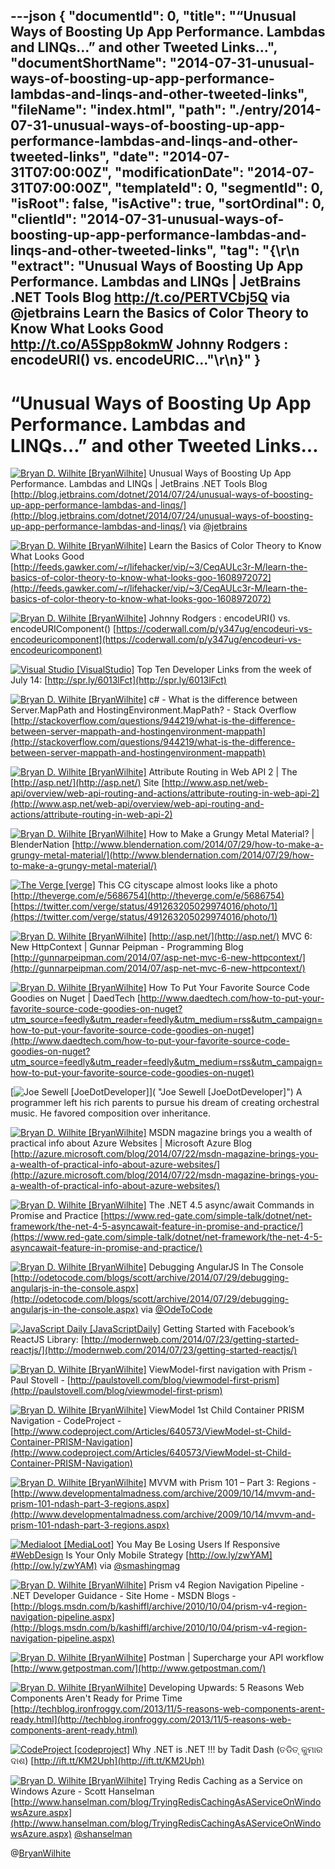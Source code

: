 ---json
{
  "documentId": 0,
  "title": "“Unusual Ways of Boosting Up App Performance. Lambdas and LINQs…” and other Tweeted Links…",
  "documentShortName": "2014-07-31-unusual-ways-of-boosting-up-app-performance-lambdas-and-linqs-and-other-tweeted-links",
  "fileName": "index.html",
  "path": "./entry/2014-07-31-unusual-ways-of-boosting-up-app-performance-lambdas-and-linqs-and-other-tweeted-links",
  "date": "2014-07-31T07:00:00Z",
  "modificationDate": "2014-07-31T07:00:00Z",
  "templateId": 0,
  "segmentId": 0,
  "isRoot": false,
  "isActive": true,
  "sortOrdinal": 0,
  "clientId": "2014-07-31-unusual-ways-of-boosting-up-app-performance-lambdas-and-linqs-and-other-tweeted-links",
  "tag": "{\r\n  \"extract\": \"Unusual Ways of Boosting Up App Performance. Lambdas and LINQs | JetBrains .NET Tools Blog <http://t.co/PERTVCbj5Q> via @jetbrains  Learn the Basics of Color Theory to Know What Looks Good <http://t.co/A5Spp8okmW>  Johnny Rodgers : encodeURI() vs. encodeURIC...\"\r\n}"
}
---

# “Unusual Ways of Boosting Up App Performance. Lambdas and LINQs…” and other Tweeted Links…

[<img alt="Bryan D. Wilhite [BryanWilhite]" src="https://songhay.blob.core.windows.net/shared-social-twitter/BryanWilhite.jpeg">](http://songhayblog.azurewebsites.net/ "Bryan D. Wilhite [BryanWilhite]") <span>Unusual Ways of Boosting Up App Performance. Lambdas and LINQs | JetBrains .NET Tools Blog [http://blog.jetbrains.com/dotnet/2014/07/24/unusual-ways-of-boosting-up-app-performance-lambdas-and-linqs/](http://blog.jetbrains.com/dotnet/2014/07/24/unusual-ways-of-boosting-up-app-performance-lambdas-and-linqs/) via [@jetbrains](http://twitter.com/jetbrains)</span>

[<img alt="Bryan D. Wilhite [BryanWilhite]" src="https://songhay.blob.core.windows.net/shared-social-twitter/BryanWilhite.jpeg">](http://songhayblog.azurewebsites.net/ "Bryan D. Wilhite [BryanWilhite]") <span>Learn the Basics of Color Theory to Know What Looks Good [http://feeds.gawker.com/~r/lifehacker/vip/~3/CeqAULc3r-M/learn-the-basics-of-color-theory-to-know-what-looks-goo-1608972072](http://feeds.gawker.com/~r/lifehacker/vip/~3/CeqAULc3r-M/learn-the-basics-of-color-theory-to-know-what-looks-goo-1608972072)</span>

[<img alt="Bryan D. Wilhite [BryanWilhite]" src="https://songhay.blob.core.windows.net/shared-social-twitter/BryanWilhite.jpeg">](http://songhayblog.azurewebsites.net/ "Bryan D. Wilhite [BryanWilhite]") <span>Johnny Rodgers : encodeURI() vs. encodeURIComponent() [https://coderwall.com/p/y347ug/encodeuri-vs-encodeuricomponent](https://coderwall.com/p/y347ug/encodeuri-vs-encodeuricomponent)</span>

[<img alt="Visual Studio [VisualStudio]" src="https://songhay.blob.core.windows.net/shared-social-twitter/VisualStudio.png">](http://www.visualstudio.com/ "Visual Studio [VisualStudio]") <span>Top Ten Developer Links from the week of July 14: [http://spr.ly/6013lFct](http://spr.ly/6013lFct)</span>

[<img alt="Bryan D. Wilhite [BryanWilhite]" src="https://songhay.blob.core.windows.net/shared-social-twitter/BryanWilhite.jpeg">](http://songhayblog.azurewebsites.net/ "Bryan D. Wilhite [BryanWilhite]") <span>c# - What is the difference between Server.MapPath and HostingEnvironment.MapPath? - Stack Overflow [http://stackoverflow.com/questions/944219/what-is-the-difference-between-server-mappath-and-hostingenvironment-mappath](http://stackoverflow.com/questions/944219/what-is-the-difference-between-server-mappath-and-hostingenvironment-mappath)</span>

[<img alt="Bryan D. Wilhite [BryanWilhite]" src="https://songhay.blob.core.windows.net/shared-social-twitter/BryanWilhite.jpeg">](http://songhayblog.azurewebsites.net/ "Bryan D. Wilhite [BryanWilhite]") <span>Attribute Routing in Web API 2 | The [http://asp.net/](http://asp.net/) Site [http://www.asp.net/web-api/overview/web-api-routing-and-actions/attribute-routing-in-web-api-2](http://www.asp.net/web-api/overview/web-api-routing-and-actions/attribute-routing-in-web-api-2)</span>

[<img alt="Bryan D. Wilhite [BryanWilhite]" src="https://songhay.blob.core.windows.net/shared-social-twitter/BryanWilhite.jpeg">](http://songhayblog.azurewebsites.net/ "Bryan D. Wilhite [BryanWilhite]") <span>How to Make a Grungy Metal Material? | BlenderNation [http://www.blendernation.com/2014/07/29/how-to-make-a-grungy-metal-material/](http://www.blendernation.com/2014/07/29/how-to-make-a-grungy-metal-material/)</span>

[<img alt="The Verge [verge]" src="https://songhay.blob.core.windows.net/shared-social-twitter/verge.png">](http://www.theverge.com/ "The Verge [verge]") <span>This CG cityscape almost looks like a photo [http://theverge.com/e/5686754](http://theverge.com/e/5686754) [https://twitter.com/verge/status/491263205029974016/photo/1](https://twitter.com/verge/status/491263205029974016/photo/1)</span>

[<img alt="Bryan D. Wilhite [BryanWilhite]" src="https://songhay.blob.core.windows.net/shared-social-twitter/BryanWilhite.jpeg">](http://songhayblog.azurewebsites.net/ "Bryan D. Wilhite [BryanWilhite]") <span>[http://asp.net/](http://asp.net/) MVC 6: New HttpContext | Gunnar Peipman - Programming Blog [http://gunnarpeipman.com/2014/07/asp-net-mvc-6-new-httpcontext/](http://gunnarpeipman.com/2014/07/asp-net-mvc-6-new-httpcontext/)</span>

[<img alt="Bryan D. Wilhite [BryanWilhite]" src="https://songhay.blob.core.windows.net/shared-social-twitter/BryanWilhite.jpeg">](http://songhayblog.azurewebsites.net/ "Bryan D. Wilhite [BryanWilhite]") <span>How To Put Your Favorite Source Code Goodies on Nuget | DaedTech [http://www.daedtech.com/how-to-put-your-favorite-source-code-goodies-on-nuget?utm_source=feedly&utm_reader=feedly&utm_medium=rss&utm_campaign=how-to-put-your-favorite-source-code-goodies-on-nuget](http://www.daedtech.com/how-to-put-your-favorite-source-code-goodies-on-nuget?utm_source=feedly&utm_reader=feedly&utm_medium=rss&utm_campaign=how-to-put-your-favorite-source-code-goodies-on-nuget)</span>

[<img alt="Joe Sewell [JoeDotDeveloper]" src="https://songhay.blob.core.windows.net/shared-social-twitter/JoeDotDeveloper.jpeg">]( "Joe Sewell [JoeDotDeveloper]") <span>A programmer left his rich parents to pursue his dream of creating orchestral music. He favored composition over inheritance.</span>

[<img alt="Bryan D. Wilhite [BryanWilhite]" src="https://songhay.blob.core.windows.net/shared-social-twitter/BryanWilhite.jpeg">](http://songhayblog.azurewebsites.net/ "Bryan D. Wilhite [BryanWilhite]") <span>MSDN magazine brings you a wealth of practical info about Azure Websites | Microsoft Azure Blog [http://azure.microsoft.com/blog/2014/07/22/msdn-magazine-brings-you-a-wealth-of-practical-info-about-azure-websites/](http://azure.microsoft.com/blog/2014/07/22/msdn-magazine-brings-you-a-wealth-of-practical-info-about-azure-websites/)</span>

[<img alt="Bryan D. Wilhite [BryanWilhite]" src="https://songhay.blob.core.windows.net/shared-social-twitter/BryanWilhite.jpeg">](http://songhayblog.azurewebsites.net/ "Bryan D. Wilhite [BryanWilhite]") <span>The .NET 4.5 async/await Commands in Promise and Practice [https://www.red-gate.com/simple-talk/dotnet/net-framework/the-net-4-5-asyncawait-feature-in-promise-and-practice/](https://www.red-gate.com/simple-talk/dotnet/net-framework/the-net-4-5-asyncawait-feature-in-promise-and-practice/)</span>

[<img alt="Bryan D. Wilhite [BryanWilhite]" src="https://songhay.blob.core.windows.net/shared-social-twitter/BryanWilhite.jpeg">](http://songhayblog.azurewebsites.net/ "Bryan D. Wilhite [BryanWilhite]") <span>Debugging AngularJS In The Console [http://odetocode.com/blogs/scott/archive/2014/07/29/debugging-angularjs-in-the-console.aspx](http://odetocode.com/blogs/scott/archive/2014/07/29/debugging-angularjs-in-the-console.aspx) via [@OdeToCode](http://twitter.com/OdeToCode)</span>

[<img alt="JavaScript Daily [JavaScriptDaily]" src="https://songhay.blob.core.windows.net/shared-social-twitter/JavaScriptDaily.png">](http://javascriptweekly.com/ "JavaScript Daily [JavaScriptDaily]") <span>Getting Started with Facebook’s ReactJS Library: [http://modernweb.com/2014/07/23/getting-started-reactjs/](http://modernweb.com/2014/07/23/getting-started-reactjs/)</span>

[<img alt="Bryan D. Wilhite [BryanWilhite]" src="https://songhay.blob.core.windows.net/shared-social-twitter/BryanWilhite.jpeg">](http://songhayblog.azurewebsites.net/ "Bryan D. Wilhite [BryanWilhite]") <span>ViewModel-first navigation with Prism - Paul Stovell - [http://paulstovell.com/blog/viewmodel-first-prism](http://paulstovell.com/blog/viewmodel-first-prism)</span>

[<img alt="Bryan D. Wilhite [BryanWilhite]" src="https://songhay.blob.core.windows.net/shared-social-twitter/BryanWilhite.jpeg">](http://songhayblog.azurewebsites.net/ "Bryan D. Wilhite [BryanWilhite]") <span>ViewModel 1st Child Container PRISM Navigation - CodeProject - [http://www.codeproject.com/Articles/640573/ViewModel-st-Child-Container-PRISM-Navigation](http://www.codeproject.com/Articles/640573/ViewModel-st-Child-Container-PRISM-Navigation)</span>

[<img alt="Bryan D. Wilhite [BryanWilhite]" src="https://songhay.blob.core.windows.net/shared-social-twitter/BryanWilhite.jpeg">](http://songhayblog.azurewebsites.net/ "Bryan D. Wilhite [BryanWilhite]") <span>MVVM with Prism 101 – Part 3: Regions - [http://www.developmentalmadness.com/archive/2009/10/14/mvvm-and-prism-101-ndash-part-3-regions.aspx](http://www.developmentalmadness.com/archive/2009/10/14/mvvm-and-prism-101-ndash-part-3-regions.aspx)</span>

[<img alt="Medialoot [MediaLoot]" src="https://songhay.blob.core.windows.net/shared-social-twitter/MediaLoot.png">](http://medialoot.com/ "Medialoot [MediaLoot]") <span>You May Be Losing Users If Responsive [#WebDesign](http://search.twitter.com/search?q=%23WebDesign) Is Your Only Mobile Strategy [http://ow.ly/zwYAM](http://ow.ly/zwYAM) via [@smashingmag](http://twitter.com/smashingmag)</span>

[<img alt="Bryan D. Wilhite [BryanWilhite]" src="https://songhay.blob.core.windows.net/shared-social-twitter/BryanWilhite.jpeg">](http://songhayblog.azurewebsites.net/ "Bryan D. Wilhite [BryanWilhite]") <span>Prism v4 Region Navigation Pipeline - .NET Developer Guidance - Site Home - MSDN Blogs - [http://blogs.msdn.com/b/kashiffl/archive/2010/10/04/prism-v4-region-navigation-pipeline.aspx](http://blogs.msdn.com/b/kashiffl/archive/2010/10/04/prism-v4-region-navigation-pipeline.aspx)</span>

[<img alt="Bryan D. Wilhite [BryanWilhite]" src="https://songhay.blob.core.windows.net/shared-social-twitter/BryanWilhite.jpeg">](http://songhayblog.azurewebsites.net/ "Bryan D. Wilhite [BryanWilhite]") <span>Postman | Supercharge your API workflow [http://www.getpostman.com/](http://www.getpostman.com/)</span>

[<img alt="Bryan D. Wilhite [BryanWilhite]" src="https://songhay.blob.core.windows.net/shared-social-twitter/BryanWilhite.jpeg">](http://songhayblog.azurewebsites.net/ "Bryan D. Wilhite [BryanWilhite]") <span>Developing Upwards: 5 Reasons Web Components Aren't Ready for Prime Time [http://techblog.ironfroggy.com/2013/11/5-reasons-web-components-arent-ready.html](http://techblog.ironfroggy.com/2013/11/5-reasons-web-components-arent-ready.html)</span>

[<img alt="CodeProject [codeproject]" src="https://songhay.blob.core.windows.net/shared-social-twitter/codeproject.png">](http://www.codeproject.com/ "CodeProject [codeproject]") <span>Why .NET is .NET !!! by Tadit Dash (ତଡିତ୍ କୁମାର ଦାଶ) [http://ift.tt/KM2Uph](http://ift.tt/KM2Uph)</span>

[<img alt="Bryan D. Wilhite [BryanWilhite]" src="https://songhay.blob.core.windows.net/shared-social-twitter/BryanWilhite.jpeg">](http://songhayblog.azurewebsites.net/ "Bryan D. Wilhite [BryanWilhite]") <span>Trying Redis Caching as a Service on Windows Azure - Scott Hanselman [http://www.hanselman.com/blog/TryingRedisCachingAsAServiceOnWindowsAzure.aspx](http://www.hanselman.com/blog/TryingRedisCachingAsAServiceOnWindowsAzure.aspx) [@shanselman](http://twitter.com/shanselman)</span>

@[BryanWilhite](https://twitter.com/BryanWilhite)
